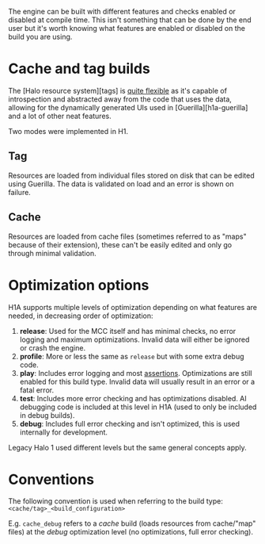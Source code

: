 The engine can be built with different features and checks enabled or disabled at compile time. 
This isn't something that can be done by the end user but it's worth knowing what features are enabled or disabled on the build you are using.

# Cache and tag builds

The [Halo resource system][tags] is [quite flexible](http://nikon.bungie.org/misc/gdc2005_mnoguchi/) as it's capable of introspection and abstracted away from the code that uses the data, allowing for the dynamically generated UIs used in [Guerilla][h1a-guerilla] and a lot of other neat features.

Two modes were implemented in H1.

## Tag

Resources are loaded from individual files stored on disk that can be edited using Guerilla. The data is validated on load and an error is shown on failure.

## Cache

Resources are loaded from cache files (sometimes referred to as "maps" because of their extension), these can't be easily edited and only go through minimal validation.


# Optimization options

H1A supports multiple levels of optimization depending on what features are needed, in decreasing order of optimization:

1. **release**: Used for the MCC itself and has minimal checks, no error logging and maximum optimizations. Invalid data will either be ignored or crash the engine.
2. **profile**: More or less the same as `release` but with some extra debug code.
3. **play**: Includes error logging and most [assertions](https://en.wikipedia.org/wiki/Assertion_(software_development)). Optimizations are still enabled for this build type. Invalid data will usually result in an error or a fatal error.
4. **test**: Includes more error checking and has optimizations disabled. AI debugging code is included at this level in H1A (used to only be included in debug builds).
5. **debug**: Includes full error checking and isn't optimized, this is used internally for development.

Legacy Halo 1 used different levels but the same general concepts apply.

# Conventions
The following convention is used when referring to the build type:
`<cache/tag>_<build_configuration>`

E.g. `cache_debug` refers to a *cache* build (loads resources from cache/"map" files) at the *debug* optimization level (no optimizations, full error checking).